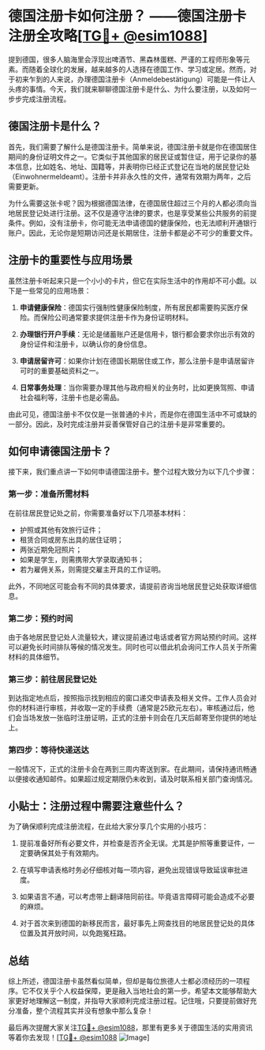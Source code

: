 # 德国注册卡如何注册？ ——德国注册卡注册全攻略[[TG💪+ @esim1088](https://t.me/s/esim1088)]

提到德国，很多人脑海里会浮现出啤酒节、黑森林蛋糕、严谨的工程师形象等元素。而随着全球化的发展，越来越多的人选择在德国工作、学习或定居。然而，对于初来乍到的人来说，办理德国注册卡（Anmeldebestätigung）可能是一件让人头疼的事情。今天，我们就来聊聊德国注册卡是什么、为什么要注册，以及如何一步步完成注册流程。

## 德国注册卡是什么？

首先，我们需要了解什么是德国注册卡。简单来说，德国注册卡就是你在德国居住期间的身份证明文件之一。它类似于其他国家的居民证或暂住证，用于记录你的基本信息，比如姓名、地址、国籍等，并表明你已经正式登记在当地的居民登记处（Einwohnermeldeamt）。注册卡并非永久性的文件，通常有效期为两年，之后需要更新。

为什么需要这张卡呢？因为根据德国法律，在德国居住超过三个月的人都必须向当地居民登记处进行注册。这不仅是遵守法律的要求，也是享受某些公共服务的前提条件。例如，没有注册卡，你可能无法申请德国的健康保险，也无法顺利开通银行账户。因此，无论你是短期访问还是长期居住，注册卡都是必不可少的重要文件。

## 注册卡的重要性与应用场景

虽然注册卡听起来只是一个小小的卡片，但它在实际生活中的作用却不可小觑。以下是一些常见的应用场景：

1. **申请健康保险**：德国实行强制性健康保险制度，所有居民都需要购买医疗保险。而保险公司通常要求提供注册卡作为身份证明材料。
   
2. **办理银行开户手续**：无论是储蓄账户还是信用卡，银行都会要求你出示有效的身份证件和注册卡，以确认你的身份信息。

3. **申请居留许可**：如果你计划在德国长期居住或工作，那么注册卡是申请居留许可时的重要基础资料之一。

4. **日常事务处理**：当你需要办理其他与政府相关的业务时，比如更换驾照、申请社会福利等，注册卡也是必需品。

由此可见，德国注册卡不仅仅是一张普通的卡片，而是你在德国生活中不可或缺的一部分。因此，及时完成注册并妥善保管好自己的注册卡是非常重要的。

## 如何申请德国注册卡？

接下来，我们重点讲一下如何申请德国注册卡。整个过程大致分为以下几个步骤：

### 第一步：准备所需材料

在前往居民登记处之前，你需要准备好以下几项基本材料：
- 护照或其他有效旅行证件；
- 租赁合同或房东出具的居住证明；
- 两张近期免冠照片；
- 如果是学生，则需携带大学录取通知书；
- 若为雇佣关系，则需提交雇主开具的工作证明。

此外，不同地区可能会有不同的具体要求，请提前咨询当地居民登记处获取详细信息。

### 第二步：预约时间

由于各地居民登记处人流量较大，建议提前通过电话或者官方网站预约时间。这样可以避免长时间排队等候的情况发生。同时也可以借此机会询问工作人员关于所需材料的具体细节。

### 第三步：前往居民登记处

到达指定地点后，按照指示找到相应的窗口递交申请表及相关文件。工作人员会对你的材料进行审核，并收取一定的手续费（通常是25欧元左右）。审核通过后，他们会当场发放一张临时注册证明，正式的注册卡则会在几天后邮寄至你提供的地址上。

### 第四步：等待快递送达

一般情况下，正式的注册卡会在两到三周内寄送到家。在此期间，请保持通讯畅通以便接收通知邮件。如果超过规定期限仍未收到，请及时联系相关部门查询情况。

## 小贴士：注册过程中需要注意些什么？

为了确保顺利完成注册流程，在此给大家分享几个实用的小技巧：

1. 提前准备好所有必要文件，并检查是否齐全无误。尤其是护照等重要证件，一定要确保其处于有效期内。

2. 在填写申请表格时务必仔细核对每一项内容，避免出现错误导致延误审批进度。

3. 如果语言不通，可以考虑带上翻译陪同前往。毕竟语言障碍可能会造成不必要的麻烦。

4. 对于首次来到德国的新移民而言，最好事先上网查找目的地居民登记处的具体位置及其开放时间，以免跑冤枉路。

## 总结

综上所述，德国注册卡虽然看似简单，但却是每位旅德人士都必须经历的一项程序。它不仅关乎个人权益保障，更是融入当地社会的第一步。希望本文能够帮助大家更好地理解这一制度，并指导大家顺利完成注册过程。记住哦，只要提前做好充分准备，整个流程其实并没有想象中那么复杂！

最后再次提醒大家关注[TG💪+ @esim1088](https://t.me/s/esim1088)，那里有更多关于德国生活的实用资讯等着你去发现！[[TG💪+ @esim1088](https://t.me/s/esim1088) ![Image](https://i.postimg.cc/4NQfJmqS/Snipaste-2025-05-13-00-14-12.png)]